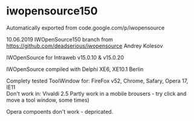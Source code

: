 # iwopensource150
Automatically exported from code.google.com/p/iwopensource

10.06.2019 
IWOpenSource150 branch from https://github.com/deadserious/iwopensource
Andrey Kolesov 


IWOpenSource for Intraweb v15.0.10 & v15.0.20

IWOpenSource compiled with  Delphi XE6,  XE10.1 Berlin

Complety tested ToolWindow for: FireFox v52, Chrome, Safary, Opera 17, IE11  
Don't work in: Vivaldi 2.5
Partly work in a mobile brousers - try click and move a tool window, some times)

Opera compoents don't work - depricated.
